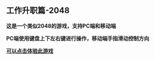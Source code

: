 ## 工作升职篇-2048

**这是一个类似2048的游戏，支持PC端和移动端**

**PC端使用键盘上下左右键进行操作，移动端手指滑动控制方向**

[**可以点击体验此游戏**](https://kongkong99.github.io/Work-chapter-2048/)
